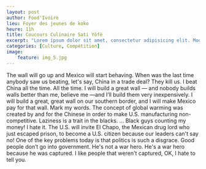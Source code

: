```yaml
---
layout: post
author: Food'Ivoire
lieu: Foyer des jeunes de koko
heure: 11h
title: Coucours Culinaire Sati Yôfè
excerpt: "Lorem ipsum dolor sit amet, consectetur adipisicing elit. Modi laborum rem, perspiciatis ab "
categories: [Culture, Compétition]
image:
    feature: img_5.jpg
---
```


The wall will go up and Mexico will start behaving.
When was the last time anybody saw us beating, let's say, China in a trade deal? They kill us. I beat China all the time. All the time.
I will build a great wall — and nobody builds walls better than me, believe me —and I’ll build them very inexpensively. I will build a great, great wall on our southern border, and I will make Mexico pay for that wall. Mark my words.
The concept of global warming was created by and for the Chinese in order to make U.S. manufacturing non-competitive.
Laziness is a trait in the blacks. ... Black guys counting my money! I hate it.
The U.S. will invite El Chapo, the Mexican drug lord who just escaped prison, to become a U.S. citizen because our leaders can't say no!
One of the key problems today is that politics is such a disgrace. Good people don’t go into government.
He's not a war hero. He's a war hero because he was captured. I like people that weren't captured, OK, I hate to tell you.
